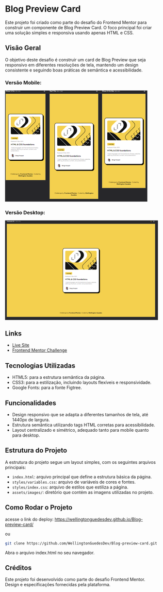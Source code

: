 # Blog Preview Card

Este projeto foi criado como parte do desafio do Frontend Mentor para construir um componente de Blog Preview Card. O foco principal foi criar uma solução simples e responsiva usando apenas HTML e CSS.

## Visão Geral
O objetivo deste desafio é construir um card de Blog Preview que seja responsivo em diferentes resoluções de tela, mantendo um design consistente e seguindo boas práticas de semântica e acessibilidade.

### Versão Mobile:
![Mobile Version](./design/mobile-screen.png)

### Versão Desktop:
![Desktop Version](./design/desktop-screen.png)


## Links
- [Live Site](https://wellingtonguedesdev.github.io/Blog-preview-card/)
- [Frontend Mentor Challenge](https://www.frontendmentor.io/challenges/blog-preview-component-rYyHW6Gv6)

## Tecnologias Utilizadas
- HTML5: para a estrutura semântica da página.
- CSS3: para a estilização, incluindo layouts flexíveis e responsividade.
- Google Fonts: para a fonte Figtree.

## Funcionalidades
- Design responsivo que se adapta a diferentes tamanhos de tela, até 1440px de largura.
- Estrutura semântica utilizando tags HTML corretas para acessibilidade.
- Layout centralizado e simétrico, adequado tanto para mobile quanto para desktop.

## Estrutura do Projeto
A estrutura do projeto segue um layout simples, com os seguintes arquivos principais:

- `index.html`: arquivo principal que define a estrutura básica da página.
- `styles/variables.css`: arquivo de variáveis de cores e fontes.
- `styles/index.css`: arquivo de estilos que estiliza a página.
- `assets/images/`: diretório que contém as imagens utilizadas no projeto.

## Como Rodar o Projeto

acesse o link do deploy: https://wellingtonguedesdev.github.io/Blog-preview-card/

ou

```bash
git clone https://github.com/WellingtonGuedesDev/Blog-preview-card.git
```
Abra o arquivo index.html no seu navegador.

## Créditos
Este projeto foi desenvolvido como parte do desafio Frontend Mentor. Design e especificações fornecidas pela plataforma.